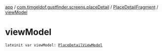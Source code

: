 [app](../../index.md) / [com.timgeldof.gustfinder.screens.placeDetail](../index.md) / [PlaceDetailFragment](index.md) / [viewModel](./view-model.md)

# viewModel

`lateinit var viewModel: `[`PlaceDetailViewModel`](../-place-detail-view-model/index.md)